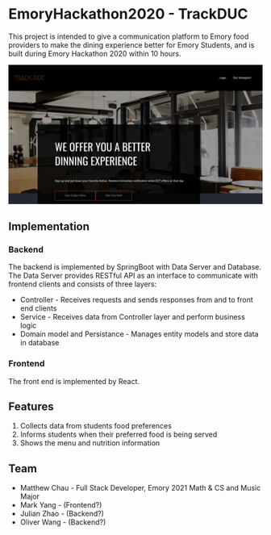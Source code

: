 # EmoryHackathon2020 - TrackDUC


This project is intended to give a communication platform to Emory food providers to make the dining experience better
for Emory Students, and is built during Emory Hackathon 2020 within 10 hours.

![TrackDuc Main Page](Docs/Main%20Page.png)

## Implementation

### Backend
The backend is implemented by SpringBoot with Data Server and Database. 
The Data Server provides RESTful API as an interface to communicate with frontend clients and consists of three layers:
* Controller - Receives requests and sends responses from and to front end clients
* Service - Receives data from Controller layer and perform business logic
* Domain model and Persistance - Manages entity models and store data in database

### Frontend
The front end is implemented by React.


## Features
1. Collects data from students food preferences
2. Informs students when their preferred food is being served
3. Shows the menu and nutrition information

## Team
* Matthew Chau - Full Stack Developer, Emory 2021 Math & CS and Music Major
* Mark Yang - (Frontend?)
* Julian Zhao - (Backend?)
* Oliver Wang - (Backend?)

